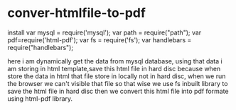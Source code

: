 # conver-htmlfile-to-pdf
install 
var mysql = require('mysql');
var path = require("path");
var pdf=require('html-pdf');
var fs = require('fs');
var handlebars = require("handlebars");


here i am dynamically get the data from mysql database, using that data i am storing in html template,save this html file in hard disc because when store the data in html that file store in locally not in hard disc, when we run the browser we can't visible that file so that wise we use fs inbuilt library to save the html file in hard disc then we convert this html file into pdf formate using html-pdf library. 
